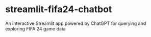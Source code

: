 # streamlit-fifa24-chatbot
An interactive Streamlit app powered by ChatGPT for querying and exploring FIFA 24 game data
